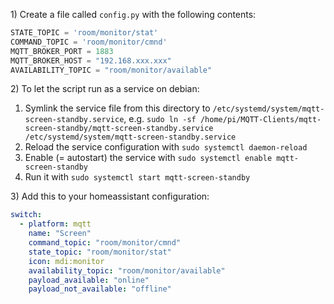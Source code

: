 1\) Create a file called `config.py` with the following contents:

```python
STATE_TOPIC = 'room/monitor/stat'
COMMAND_TOPIC = 'room/monitor/cmnd'
MQTT_BROKER_PORT = 1883
MQTT_BROKER_HOST = "192.168.xxx.xxx"
AVAILABILITY_TOPIC = "room/monitor/available"
```

2\) To let the script run as a service on debian:
 1. Symlink the service file from this directory to `/etc/systemd/system/mqtt-screen-standby.service`, e.g. `sudo ln -sf /home/pi/MQTT-Clients/mqtt-screen-standby/mqtt-screen-standby.service /etc/systemd/system/mqtt-screen-standby.service`
 2. Reload the service configuration with `sudo systemctl daemon-reload`
 3. Enable (= autostart) the service with `sudo systemctl enable mqtt-screen-standby` 
 4. Run it with `sudo systemctl start mqtt-screen-standby`

3\) Add this to your homeassistant configuration:

```yaml
switch:
  - platform: mqtt
    name: "Screen"
    command_topic: "room/monitor/cmnd"
    state_topic: "room/monitor/stat"
    icon: mdi:monitor
    availability_topic: "room/monitor/available"
    payload_available: "online"
    payload_not_available: "offline"
```
